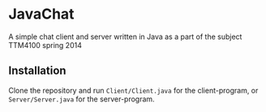 # JavaChat
A simple chat client and server written in Java as a part of the subject TTM4100 spring 2014

## Installation
Clone the repository and run `Client/Client.java` for the client-program, or `Server/Server.java` for the server-program.
